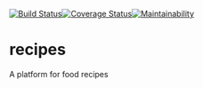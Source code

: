 [![Build Status](https://travis-ci.org/Oghenemaro/recipes.svg?branch=database_setup)](https://travis-ci.org/Oghenemaro/recipes)[![Coverage Status](https://coveralls.io/repos/github/Oghenemaro/recipes/badge.svg?branch=gh-pages)](https://coveralls.io/github/Oghenemaro/recipes?branch=gh-pages)[![Maintainability](https://api.codeclimate.com/v1/badges/187523fe71189f0b8796/maintainability)](https://codeclimate.com/github/Oghenemaro/recipes/maintainability)
# recipes
A platform for food recipes
